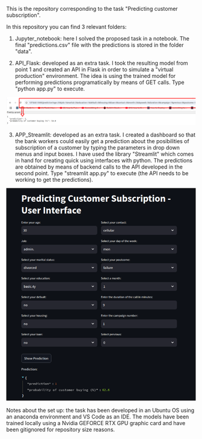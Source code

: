This is the repository corresponding to the task "Predicting customer subscription".

In this repository you can find 3 relevant folders:

1) Jupyter_notebook: here I solved the proposed task in a notebook. The final "predictions.csv" file with the predictions is stored in the folder "data".

2) API_Flask: developed as an extra task. I took the resulting model from point 1 and created an API in Flask in order to simulate a "virtual production" environment. The idea is using the trained model for performing predictions programatically by means of GET calls. Type "python app.py" to execute.

![Image1](pictures/api_capture.png)

3) APP_Streamlit: developed as an extra task. I created a dashboard so that the bank workers could easily get a prediction about the posibilities of subscription of a customer by typing the parameters in drop down menus and input boxes. I have used the library "Streamlit" which comes in hand for creating quick using interfaces with python. The predictions are obtained by means of backend calls to the API developed in the second point. Type "streamlit app.py" to execute (the API needs to be working to get the predictions).

![Image2](pictures/streamlit_dashboard.png)



Notes about the set up: the task has been developed in an Ubuntu OS using an anaconda environment and VS Code as an IDE. The models have been trained locally using a Nvidia GEFORCE RTX GPU graphic card and have been gitignored for repository size reasons.